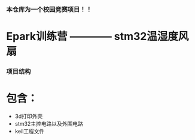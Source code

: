 ### 本仓库为一个校园竞赛项目！！
# Epark训练营 ———— stm32温湿度风扇

### 项目结构
# 包含：
- 3d打印外壳
- stm32主控电路以及外围电路
- keil工程文件
